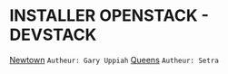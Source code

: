 # INSTALLER OPENSTACK - DEVSTACK 

[Newtown](./NEWTON.md) `Autheur: Gary Uppiah`
[Queens](./QUEENS.md) `Autheur: Setra`
